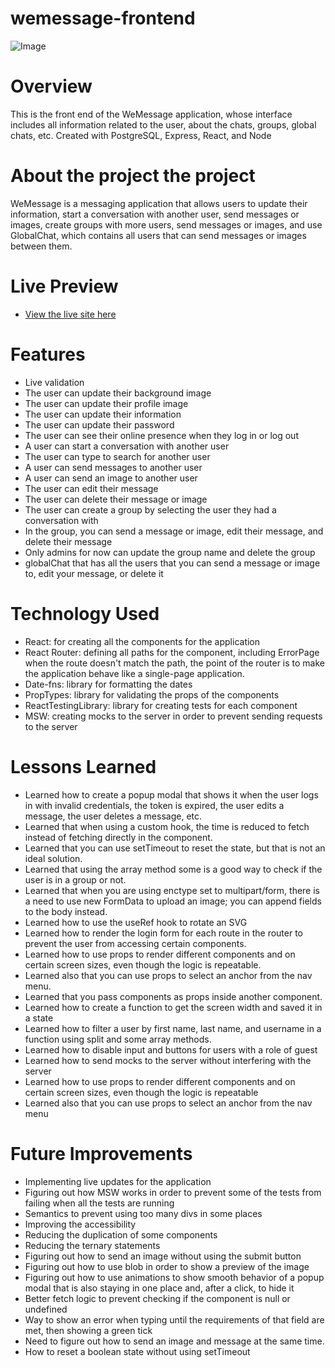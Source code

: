 # wemessage-frontend

![Image](https://github.com/user-attachments/assets/47d04a0c-4458-4474-9219-f223d9b22ff3)

# Overview

This is the front end of the WeMessage application, whose interface includes all information related to the user, about the chats, groups, global chats, etc. Created with PostgreSQL, Express, React, and Node

# About the project the project

WeMessage is a messaging application that allows users to update their information, start a conversation with another user, send messages or images, create groups with more users, send messages or images, and use GlobalChat, which contains all users that can send messages or images between them.

# Live Preview

- [View the live site here](https://wemessage-frontend-git-main-preslav977s-projects.vercel.app/login)

# Features

- Live validation
- The user can update their background image
- The user can update their profile image
- The user can update their information
- The user can update their password
- The user can see their online presence when they log in or log out
- A user can start a conversation with another user
- The user can type to search for another user
- A user can send messages to another user
- A user can send an image to another user
- The user can edit their message
- The user can delete their message or image
- The user can create a group by selecting the user they had a conversation with
- In the group, you can send a message or image, edit their message, and delete their message
- Only admins for now can update the group name and delete the group
- globalChat that has all the users that you can send a message or image to, edit your message, or delete it

# Technology Used

- React: for creating all the components for the application
- React Router: defining all paths for the component, including ErrorPage when the route doesn't match the path, the point of the router is to make the application behave like a single-page application.
- Date-fns: library for formatting the dates
- PropTypes: library for validating the props of the components
- ReactTestingLibrary: library for creating tests for each component
- MSW: creating mocks to the server in order to prevent sending requests to the server

# Lessons Learned

- Learned how to create a popup modal that shows it when the user logs in with invalid credentials, the token is expired, the user edits a message, the user deletes a message, etc.
- Learned that when using a custom hook, the time is reduced to fetch instead of fetching directly in the component.
- Learned that you can use setTimeout to reset the state, but that is not an ideal solution.
- Learned that using the array method some is a good way to check if the user is in a group or not.
- Learned that when you are using enctype set to multipart/form, there is a need to use new FormData to upload an image; you can append fields to the body instead.
- Learned how to use the useRef hook to rotate an SVG
- Learned how to render the login form for each route in the router to prevent the user from accessing certain components.
- Learned how to use props to render different components and on certain screen sizes, even though the logic is repeatable.
- Learned also that you can use props to select an anchor from the nav menu.
- Learned that you pass components as props inside another component.
- Learned how to create a function to get the screen width and saved it in a state
- Learned how to filter a user by first name, last name, and username in a function using split and some array methods.
- Learned how to disable input and buttons for users with a role of guest
- Learned how to send mocks to the server without interfering with the server
- Learned how to use props to render different components and on certain screen sizes, even though the logic is repeatable
- Learned also that you can use props to select an anchor from the nav menu

# Future Improvements

- Implementing live updates for the application
- Figuring out how MSW works in order to prevent some of the tests from failing when all the tests are running
- Semantics to prevent using too many divs in some places
- Improving the accessibility
- Reducing the duplication of some components
- Reducing the ternary statements
- Figuring out how to send an image without using the submit button
- Figuring out how to use blob in order to show a preview of the image
- Figuring out how to use animations to show smooth behavior of a popup modal that is also staying in one place and, after a click, to hide it
- Better fetch logic to prevent checking if the component is null or undefined
- Way to show an error when typing until the requirements of that field are met, then showing a green tick
- Need to figure out how to send an image and message at the same time.
- How to reset a boolean state without using setTimeout
